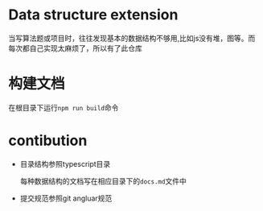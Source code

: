 # Data structure extension


当写算法题或项目时，往往发现基本的数据结构不够用,比如js没有堆，图等。而每次都自己实现太麻烦了，所以有了此仓库  



# 构建文档  
在根目录下运行`npm run build`命令

# contibution  

* 目录结构参照typescript目录      

  每种数据结构的文档写在相应目录下的`docs.md`文件中

* 提交规范参照git angluar规范   


